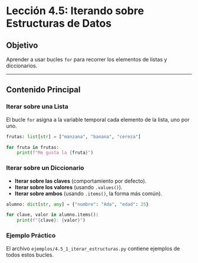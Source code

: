 # Lección 4.5: Iterando sobre Estructuras de Datos

## Objetivo

Aprender a usar bucles `for` para recorrer los elementos de listas y diccionarios.

---

## Contenido Principal

### Iterar sobre una Lista

El bucle `for` asigna a la variable temporal cada elemento de la lista, uno por uno.

```python
frutas: list[str] = ["manzana", "banana", "cereza"]

for fruta in frutas:
    print(f"Me gusta la {fruta}")
```

### Iterar sobre un Diccionario

* **Iterar sobre las claves** (comportamiento por defecto).
* **Iterar sobre los valores** (usando `.values()`).
* **Iterar sobre ambos** (usando `.items()`, la forma más común).

```python
alumno: dict[str, any] = {"nombre": "Ada", "edad": 25}

for clave, valor in alumno.items():
    print(f"{clave}: {valor}")
```

### Ejemplo Práctico

El archivo `ejemplos/4.5_1_iterar_estructuras.py` contiene ejemplos de todos estos bucles.
